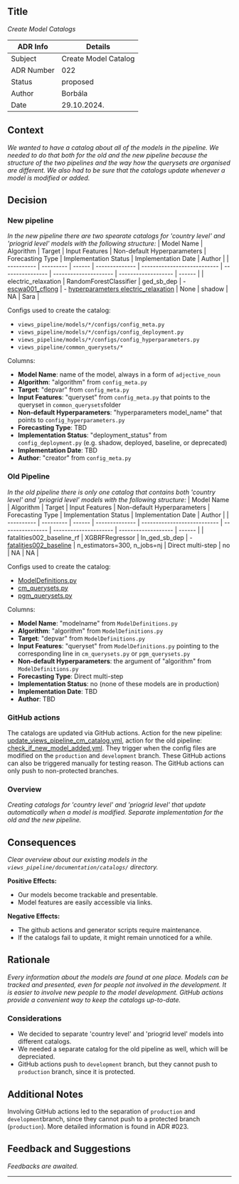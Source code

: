 

## Title
*Create Model Catalogs*

| ADR Info            | Details           |
|---------------------|-------------------|
| Subject             | Create Model Catalog  |
| ADR Number          | 022  |
| Status              | proposed   |
| Author              | Borbála   |
| Date                | 29.10.2024.     |

## Context
*We wanted to have a catalog about all of the models in the pipeline. We needed to do that both for the old and the new pipeline because the structure of the two pipelines and the way how the querysets are organised are different. We also had to be sure that the catalogs update whenever a model is modified or added.*

## Decision
### New pipeline
*In the new pipeline there are two spearate catalogs for 'country level' and 'priogrid level' models with the following structure:*
| Model Name | Algorithm | Target | Input Features | Non-default Hyperparameters | Forecasting Type | Implementation Status | Implementation Date | Author |
| ---------- | --------- | ------ | -------------- | --------------------------- | ---------------- | --------------------- | ------------------- | ------ |
| electric_relaxation | RandomForestClassifier | ged_sb_dep | - [escwa001_cflong](https://github.com/prio-data/views_pipeline/blob/main/common_querysets/queryset_electric_relaxation.py) | - [hyperparameters electric_relaxation](https://github.com/prio-data/views_pipeline/blob/main/models/electric_relaxation/configs/config_hyperparameters.py) | None | shadow | NA | Sara |

Configs used to create the catalog:
- `views_pipeline/models/*/configs/config_meta.py`
- `views_pipeline/models/*/configs/config_deployment.py`
- `views_pipeline/models/*/configs/config_hyperparameters.py`
- `views_pipeline/common_querysets/*`

Columns:
- **Model Name**: name of the model, always in a form of `adjective_noun`
- **Algorithm**: "algorithm" from `config_meta.py`
- **Target**: "depvar" from `config_meta.py`
- **Input Features**: "queryset" from `config_meta.py` that points to the queryset in `common_querysets`folder
- **Non-default Hyperparameters**: "hyperparameters model_name" that points to `config_hyperparameters.py`
- **Forecasting Type**: TBD
- **Implementation Status**: "deployment_status" from `config_deployment.py` (e.g. shadow, deployed, baseline, or deprecated)
- **Implementation Date**: TBD
- **Author**: "creator" from `config_meta.py`

### Old Pipeline
*In the old pipeline there is only one catalog that contains both  'country level' and 'priogrid level' models with the following structure:*
| Model Name | Algorithm | Target | Input Features | Non-default Hyperparameters | Forecasting Type | Implementation Status | Implementation Date | Author |
| ---------- | --------- | ------ | -------------- | --------------------------- | ---------------- | --------------------- | ------------------- | ------ |
| fatalities002_baseline_rf | XGBRFRegressor | ln_ged_sb_dep | - [fatalities002_baseline](https://github.com/prio-data/viewsforecasting/blob/main/Tools/cm_querysets.py#L16) | n_estimators=300, n_jobs=nj | Direct multi-step | no | NA | NA |

Configs used to create the catalog:
- [ModelDefinitions.py](https://github.com/prio-data/viewsforecasting/blob/main/SystemUpdates/ModelDefinitions.py)
- [cm_querysets.py](https://github.com/prio-data/viewsforecasting/blob/main/Tools/cm_querysets.py)
- [pgm_querysets.py](https://github.com/prio-data/viewsforecasting/blob/main/Tools/pgm_querysets.py)

Columns:
- **Model Name**: "modelname" from `ModelDefinitions.py`
- **Algorithm**: "algorithm" from `ModelDefinitions.py`
- **Target**: "depvar" from `ModelDefinitions.py`
- **Input Features**: "queryset" from `ModelDefinitions.py` pointing to the corresponding line in `cm_querysets.py` or `pgm_querysets.py`
- **Non-default Hyperparameters**: the argument of "algorithm" from `ModelDefinitions.py`
- **Forecasting Type**: Direct multi-step
- **Implementation Status**: no (none of these models are in production)
- **Implementation Date**: TBD
- **Author**: TBD

### GitHub actions
The catalogs are updated via GitHub actions. Action for the new pipeline: [update_views_pipeline_cm_catalog.yml](https://github.com/prio-data/viewsforecasting/blob/github_workflows/.github/workflows/update_views_pipeline_cm_catalog.yml), action for the old pipeline: [check_if_new_model_added.yml](https://github.com/prio-data/views_pipeline/blob/production/.github/workflows/check_if_new_model_added.yml). They trigger when the config files are modified on the `production` and `development` branch. These GitHub actions can also be triggered manually for testing reason. The GitHub actions can only push to non-protected branches.


### Overview
*Creating catalogs for 'country level' and 'priogrid level' that update automatically when a model is modified. Separate implementation for the old and the new pipeline.*


## Consequences
*Clear overview about our existing models in the `views_pipeline/documentation/catalogs/` directory.*

**Positive Effects:**
- Our models become trackable and presentable.
- Model features are easily accessible via links. 

**Negative Effects:**
- The github actions and generator scripts require maintenance.
- If the catalogs fail to update, it might remain unnoticed for a while.

## Rationale
*Every information about the models are found at one place. Models can be tracked and presented, even for people not involved in the development. It is easier to involve new people to the model development. GitHub actions provide a convenient way to keep the catalogs up-to-date.*


### Considerations
- We decided to separate 'country level' and 'priogrid level' models into different catalogs. 
- We needed a separate catalog for the old pipeline as well, which will be depreciated. 
- GitHub actions push to `development` branch, but they cannot push to `production` branch, since it is protected.



## Additional Notes
Involving GitHub actions led to the separation of `production` and `development`branch, since they cannot push to a protected branch (`production`). More detailed information is found in ADR #023.

## Feedback and Suggestions
*Feedbacks are awaited.*

---
